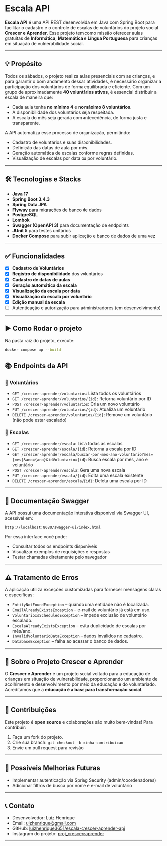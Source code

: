 
# Escala API

**Escala API** é uma API REST desenvolvida em Java com Spring Boot para facilitar o cadastro e o controle de escalas de voluntários do projeto social **Crescer e Aprender**. Esse projeto tem como missão oferecer aulas gratuitas de **Informática**, **Matemática** e **Língua Portuguesa** para crianças em situação de vulnerabilidade social.

---

## 💡 Propósito

Todos os sábados, o projeto realiza aulas presenciais com as crianças, e para garantir o bom andamento dessas atividades, é necessário organizar a participação dos voluntários de forma equilibrada e eficiente. Com um grupo de aproximadamente **40 voluntários ativos**, é essencial distribuir a escala de maneira que:

- Cada aula tenha **no mínimo 4** e **no máximo 8 voluntários**.
- A disponibilidade dos voluntários seja respeitada.
- A escala do mês seja gerada com antecedência, de forma justa e transparente.

A API automatiza esse processo de organização, permitindo:

- Cadastro de voluntários e suas disponibilidades.
- Definição das datas de aula por mês.
- Geração automática de escalas conforme regras definidas.
- Visualização de escalas por data ou por voluntário.

---

## 🛠️ Tecnologias e Stacks

- **Java 17**
- **Spring Boot 3.4.3**
- **Spring Data JPA**
- **Flyway** para migrações de banco de dados
- **PostgreSQL**
- **Lombok**
- **Swagger (OpenAPI 3)** para documentação de endpoints
- **JUnit 5** para testes unitários
- **Docker Compose** para subir aplicação e banco de dados de uma vez

---

## ✅ Funcionalidades

- [x] **Cadastro de Voluntários**
- [x] **Registro de disponibilidade** dos voluntários
- [x] **Cadastro de datas de aulas**
- [x] **Geração automática da escala**
- [x] **Visualização da escala por data**
- [x] **Visualização da escala por voluntário**
- [x] **Edição manual da escala**
- [ ] Autenticação e autorização para administradores (em desenvolvimento)

---

## ▶️ Como Rodar o projeto
Na pasta raiz do projeto, execute:
```bash 
docker compose up --build
```
## 📚 Endpoints da API

### 🔹 Voluntários

- `GET /crescer-aprender/voluntarios`: Lista todos os voluntários
- `GET /crescer-aprender/voluntarios/{id}`: Retorna voluntário por ID
- `POST /crescer-aprender/voluntarios`: Cria um novo voluntário
- `PUT /crescer-aprender/voluntarios/{id}`: Atualiza um voluntário
- `DELETE /crescer-aprender/voluntarios/{id}`: Remove um voluntário (não pode estar escalado)

### 🔹 Escalas

- `GET /crescer-aprender/escala`: Lista todas as escalas
- `GET /crescer-aprender/escala/{id}`: Retorna a escala por ID
- `GET /crescer-aprender/escala/buscar-por-mes-ano-voluntario?mes={mes}&ano={ano}&idVoluntario={id}`: Busca escala por mês, ano e voluntário
- `POST /crescer-aprender/escala`: Gera uma nova escala
- `PUT /crescer-aprender/escala/{id}`: Edita uma escala existente
- `DELETE /crescer-aprender/escala/{id}`: Deleta uma escala por ID

---

## 🔎 Documentação Swagger

A API possui uma documentação interativa disponível via Swagger UI, acessível em:

```
http://localhost:8080/swagger-ui/index.html
```

Por essa interface você pode:

- Consultar todos os endpoints disponíveis
- Visualizar exemplos de requisições e respostas
- Testar chamadas diretamente pelo navegador

---

## ⚠️ Tratamento de Erros

A aplicação utiliza exceções customizadas para fornecer mensagens claras e específicas:

- `EntityNotFoundException` – quando uma entidade não é localizada.
- `EmailAlreadyExistsException` – e-mail de voluntário já está em uso.
- `VoluntarioIsScheduledException` – impede exclusão de voluntário escalado.
- `EscalaAlreadyExistsException` – evita duplicidade de escalas por mês/ano.
- `InvalidVoluntarioDataException` – dados inválidos no cadastro.
- `DatabaseException` – falha ao acessar o banco de dados.

---

## 📌 Sobre o Projeto Crescer e Aprender

O **Crescer e Aprender** é um projeto social voltado para a educação de crianças em situação de vulnerabilidade, proporcionando um ambiente de acolhimento e desenvolvimento por meio da educação e do voluntariado. Acreditamos que a **educação é a base para transformação social**.

---

## 🤝 Contribuições

Este projeto é **open source** e colaborações são muito bem-vindas! Para contribuir:

1. Faça um fork do projeto.
2. Crie sua branch: `git checkout -b minha-contribuicao`
3. Envie um pull request para revisão.

---

## 📝 Possíveis Melhorias Futuras

- Implementar autenticação via Spring Security (admin/coordenadores)
- Adicionar filtros de busca por nome e e-mail de voluntário

---

## 📞 Contato

- Desenvolvedor: Luiz Henrique
- Email: uizhenrique@gmail.com
- GitHub: [luizhenrique3651/escala-crescer-aprender-api](https://github.com/luizhenrique3651/escala-crescer-aprender-api)
- Instagram do projeto: [proj_crescereaprender](https://www.instagram.com/proj_crescereaprender/)

---
